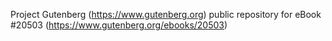 Project Gutenberg (https://www.gutenberg.org) public repository for eBook #20503 (https://www.gutenberg.org/ebooks/20503)
